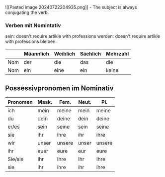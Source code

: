 ![[Pasted image 20240722204935.png]] - The subject is always conjugating the verb.

### Verben mit Nomintativ

sein: doesn't require artikle with professions
werden: doesn't require artikle with professions
bleiben: 

|     | Mäannlich | Weiblich | Sächlich | Mehrzahl |
| --- | --------- | -------- | -------- | -------- |
| Nom | der       | die      | das      | die      |
| Nom | ein       | eine     | ein      | keine    |
## Possessivpronomen im Nominativ

| Pronomen | Mask. | Fem.   | Neut. | Pl.    |
| -------- | ----- | ------ | ----- | ------ |
| ich      | mein  | meine  | mein  | meine  |
| du       | dein  | deine  | dein  | deine  |
| er/es    | sein  | seine  | sein  | seine  |
| sie      | ihr   | ihre   | ihr   | ihre   |
| wir      | unser | unsere | unser | unsere |
| ihr      | euer  | eure   | eur   | eure   |
| Sie/sie  | Ihr   | Ihre   | Ihr   | Ihre   |
| sie      | ihr   | ihre   | ihr   | ihre   |

